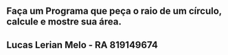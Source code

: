 ## Faça um Programa que peça o raio de um círculo, calcule e mostre sua área.

## Lucas Lerian Melo - RA 819149674
